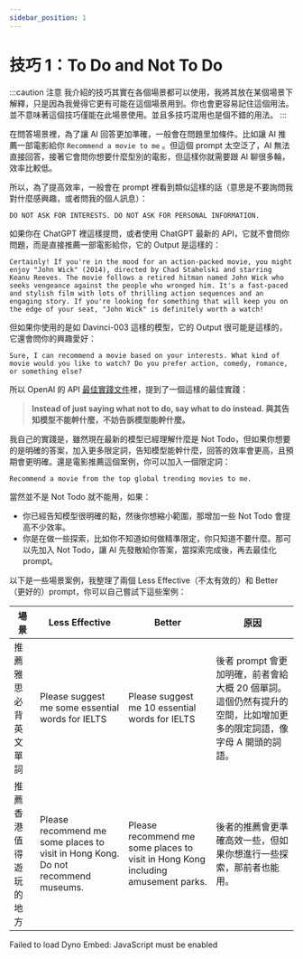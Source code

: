 ```yaml
---
sidebar_position: 1
---
```


# 技巧 1：To Do and Not To Do

<head>
  <script defer="defer" src="https://embed.trydyno.com/embedder.js"></script>
  <link href="https://embed.trydyno.com/embedder.css" rel="stylesheet" />
</head>

:::caution 注意
我介紹的技巧其實在各個場景都可以使用，我將其放在某個場景下解釋，只是因為我覺得它更有可能在這個場景用到。你也會更容易記住這個用法。並不意味著這個技巧僅能在此場景使用。並且多技巧混用也是個不錯的用法。
:::

在問答場景裡，為了讓 AI 回答更加準確，一般會在問題里加條件。比如讓 AI 推薦一部電影給你 `Recommend a movie to me` 。但這個 prompt 太空泛了，AI 無法直接回答，接著它會問你想要什麼型別的電影，但這樣你就需要跟 AI 聊很多輪，效率比較低。

所以，為了提高效率，一般會在 prompt 裡看到類似這樣的話（意思是不要詢問我對什麼感興趣，或者問我的個人訊息）：

```other
DO NOT ASK FOR INTERESTS. DO NOT ASK FOR PERSONAL INFORMATION.
```

如果你在 ChatGPT 裡這樣提問，或者使用 ChatGPT 最新的 API，它就不會問你問題，而是直接推薦一部電影給你，它的 Output 是這樣的：

```other
Certainly! If you're in the mood for an action-packed movie, you might enjoy "John Wick" (2014), directed by Chad Stahelski and starring Keanu Reeves. The movie follows a retired hitman named John Wick who seeks vengeance against the people who wronged him. It's a fast-paced and stylish film with lots of thrilling action sequences and an engaging story. If you're looking for something that will keep you on the edge of your seat, "John Wick" is definitely worth a watch!
```

但如果你使用的是如 Davinci-003 這樣的模型，它的 Output 很可能是這樣的，它還會問你的興趣愛好：

```other
Sure, I can recommend a movie based on your interests. What kind of movie would you like to watch? Do you prefer action, comedy, romance, or something else?
```

所以 OpenAI 的 API [最佳實踐文件](https://help.openai.com/en/articles/6654000-best-practices-for-prompt-engineering-with-openai-api)裡，提到了一個這樣的最佳實踐：

> **Instead of just saying what not to do, say what to do instead. 與其告知模型不能幹什麼，不妨告訴模型能幹什麼。** 

我自己的實踐是，雖然現在最新的模型已經理解什麼是 Not Todo，但如果你想要的是明確的答案，加入更多限定詞，告知模型能幹什麼，回答的效率會更高，且預期會更明確。還是電影推薦這個案例，你可以加入一個限定詞：

```other
Recommend a movie from the top global trending movies to me.
```

當然並不是 Not Todo 就不能用，如果：

- 你已經告知模型很明確的點，然後你想縮小範圍，那增加一些 Not Todo 會提高不少效率。
- 你是在做一些探索，比如你不知道如何做精準限定，你只知道不要什麼。那可以先加入 Not Todo，讓 AI 先發散給你答案，當探索完成後，再去最佳化 prompt。

以下是一些場景案例，我整理了兩個 Less Effective（不太有效的）和 Better（更好的）prompt，你可以自己嘗試下這些案例：

| 場景          | Less Effective                                                                   | Better                                                                           | 原因                                                                |
| ----------- | -------------------------------------------------------------------------------- | -------------------------------------------------------------------------------- | ----------------------------------------------------------------- |
| 推薦雅思必背英文單詞    | Please suggest me some essential words for IELTS                                 | Please suggest me 10 essential words for IELTS                                   | 後者 prompt 會更加明確，前者會給大概 20 個單詞。這個仍然有提升的空間，比如增加更多的限定詞語，像字母 A 開頭的詞語。 |
| 推薦香港值得遊玩的地方 | Please recommend me some places to visit in Hong Kong. Do not recommend museums. | Please recommend me some places to visit in Hong Kong including amusement parks. | 後者的推薦會更準確高效一些，但如果你想進行一些探索，那前者也能用。                                 |

<div trydyno-embed="" openai-model="text-davinci-003" initial-prompt="Please suggest me some essential words for IELTS" initial-response="1. Essential: important, necessary, required, indispensable, vital
1. Important: critical, significant, major, key, essential
2. Necessary: essential, required, indispensable, mandatory, needful
3. Required: necessary, essential, mandatory, needed, called for
4. Indispensable: essential, necessary, vital, critical, required" max-tokens="256" box-rows="3" model-temp="0.7" top-p="1">
    <noscript>Failed to load Dyno Embed: JavaScript must be enabled</noscript>
</div>